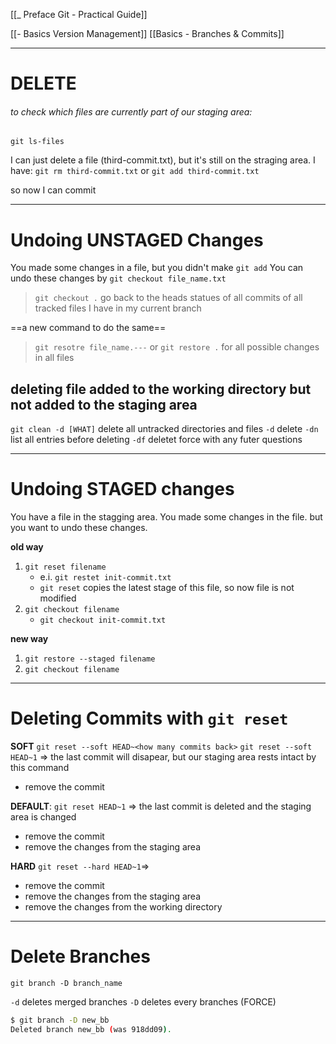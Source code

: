 [[_ Preface Git - Practical Guide]]

[[- Basics Version Management]]
[[Basics - Branches & Commits]]

----
# DELETE
###### to check which files are currently part of our staging area:
`git ls-files`

I can just delete a file (third-commit.txt), but it's still on the straging area.
I have:
`git rm third-commit.txt`
or `git add third-commit.txt`

so now I can commit

----
# Undoing UNSTAGED Changes
You made some changes in a file, but you didn't make `git add`
You can undo these changes by `git checkout file_name.txt`

> `git checkout .` go back to the heads statues of all commits of all tracked files I have in my current branch

==a new command to do the same==
> `git resotre file_name.---` or
> `git restore .` for all possible changes in all files


## deleting file added to the working directory but not added to the staging area

`git clean -d [WHAT]` delete all untracked directories and files
`-d` delete 
`-dn` list all entries before deleting
`-df` deletet force with any futer questions

---
# Undoing STAGED changes
You have a file in the stagging area. You made some changes in the file. but you want to undo these changes.

**old way**
1. `git reset filename`
	- e.i. `git restet init-commit.txt`
	- `git reset` copies the latest stage of this file, so now file is not modified 
2. `git checkout filename`
	- `git checkout init-commit.txt`

**new way**
1. `git restore --staged filename`
2. `git checkout filename`

----
# Deleting Commits with `git reset`

**SOFT**
`git reset --soft HEAD~<how many commits back>`
`git reset --soft HEAD~1` => the last commit will disapear, 
but
our staging area rests intact by this command
- remove the commit


**DEFAULT**:
`git reset HEAD~1` => the last commit is deleted and the staging area is changed 
- remove the commit
- remove the changes from the staging area

**HARD**
`git reset --hard HEAD~1`=>
- remove the commit
- remove the changes from the staging area
- remove the changes from the working directory


----
# Delete Branches
`git branch -D branch_name`

`-d` deletes merged branches
`-D` deletes every branches (FORCE)
 
```bash
$ git branch -D new_bb
Deleted branch new_bb (was 918dd09).

```




























